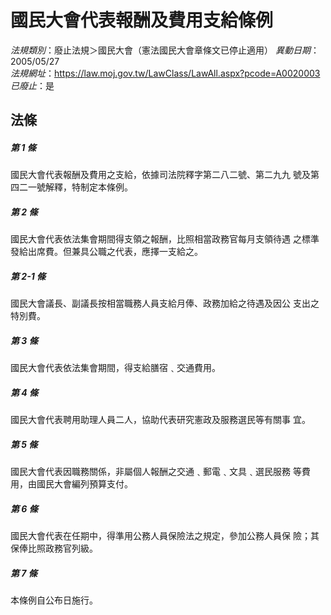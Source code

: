 # 國民大會代表報酬及費用支給條例

*法規類別*：廢止法規＞國民大會（憲法國民大會章條文已停止適用）
*異動日期*：2005/05/27  
*法規網址*：https://law.moj.gov.tw/LawClass/LawAll.aspx?pcode=A0020003
*已廢止*：是


## 法條
##### 第 1 條
國民大會代表報酬及費用之支給，依據司法院釋字第二八二號、第二九九
號及第四二一號解釋，特制定本條例。

##### 第 2 條
國民大會代表依法集會期間得支領之報酬，比照相當政務官每月支領待遇
之標準發給出席費。但兼具公職之代表，應擇一支給之。

##### 第 2-1 條
國民大會議長、副議長按相當職務人員支給月俸、政務加給之待遇及因公
支出之特別費。

##### 第 3 條
國民大會代表依法集會期間，得支給膳宿﹑交通費用。

##### 第 4 條
國民大會代表聘用助理人員二人，協助代表研究憲政及服務選民等有關事
宜。

##### 第 5 條
國民大會代表因職務關係，非屬個人報酬之交通﹑郵電﹑文具﹑選民服務
等費用，由國民大會編列預算支付。

##### 第 6 條
國民大會代表在任期中，得準用公務人員保險法之規定，參加公務人員保
險；其保俸比照政務官列級。

##### 第 7 條
本條例自公布日施行。


